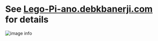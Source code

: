 # See [Lego-Pi-ano.debkbanerji.com](http://lego-pi-ano.debkbanerji.com) for details

![image info](./docs/assets/top_shot_preview.jpg)
